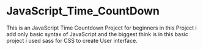 # JavaScript_Time_CountDown
This is an JavaScript Time Countdown Project for beginners in this Project i add only basic syntax of JavaScript and the biggest think is in this basic project i used sass for CSS to create User interface.
